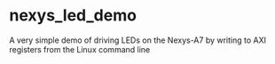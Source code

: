 # nexys_led_demo

A very simple demo of driving LEDs on the Nexys-A7 by writing to AXI registers from the Linux command line

